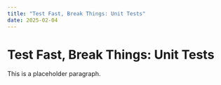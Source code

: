 ```yaml
---
title: "Test Fast, Break Things: Unit Tests"
date: 2025-02-04
---
```


# Test Fast, Break Things: Unit Tests

This is a placeholder paragraph.
